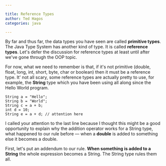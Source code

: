 ```yaml
---

title: Reference Types
author: Ted Hagos
categories: java

---
```




By far and thus far, the data types you have seen are called **primitive types**. The Java Type System has another kind of type. It is called **reference types**. Let's defer the discussion for reference types at least until after we've gone through the OOP topic. 

For now, what we need to remember is that, if it's not primitive (double, float, long, int, short, byte, char or boolean) then it must be a reference type. It' not all scary, some reference types are actually pretty to use, for example, the **String** type which you have been using all  along since the Hello World program.

    String a = "Hello";
    String b = "World";
    String c = a + b;
    int d = 10;
    String e = a + d; // attention here

I called your attention to the last line because I thought this might be a good opportunity to explain why the addition operator works for a String type, what happened to our rule before &mdash; when a **double** is added to something else it becomes a double.

First, let's put an addendum to our rule. **When something is added to a String** the whole expression becomes a String. The String type rules them all.
